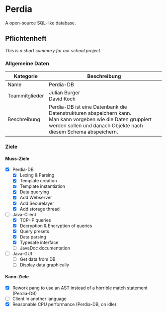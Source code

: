 # Perdia
A open-source SQL-like database.


## Pflichtenheft
*This is a short summary for our school project.*

### Allgemeine Daten
|Kategorie|Beschreibung|
|-|-|
|Name|Perdia-DB|
|Teammitglieder|Julian Burger <br> David Koch|
|Beschreibung|Perdia-DB ist eine Datenbank die Datenstrukturen abspeichern kann. <br> Man kann vorgeben wie die Daten gruppiert werden sollen und danach Objekte nach diesem Schema abspeichern.|

### Ziele
#### Muss-Ziele
- [x] Perdia-DB
  - [x] Lexing & Parsing 
  - [x] Template creation
  - [x] Template instantiation
  - [x] Data querying
  - [x] Add Webserver
  - [x] Add Securelayer
  - [x] Add storage thread
- [ ] Java-Client
  - [X] TCP-IP queries
  - [X] Decryption & Encryption of queries
  - [X] Query presets
  - [X] Data parsing
  - [X] Typesafe interface
  - [ ] JavaDoc documentation
- [ ] Java-GUI
  - [ ] Get data from DB
  - [ ] Display data graphically

#### Kann-Ziele
- [x] Rework pang to use an AST instead of a horrible match statement (Perdia-DB)
- [ ] Client in another language
- [x] Reasonable CPU performance (Perdia-DB, on idle)
